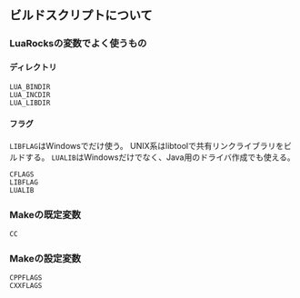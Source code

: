 ## ビルドスクリプトについて

### LuaRocksの変数でよく使うもの

#### ディレクトリ

```
LUA_BINDIR
LUA_INCDIR
LUA_LIBDIR
```

#### フラグ

`LIBFLAG`はWindowsでだけ使う。
UNIX系はlibtoolで共有リンクライブラリをビルドする。
`LUALIB`はWindowsだけでなく、Java用のドライバ作成でも使える。

```
CFLAGS
LIBFLAG
LUALIB
```

### Makeの既定変数

```
CC
```

### Makeの設定変数

```
CPPFLAGS
CXXFLAGS
```

